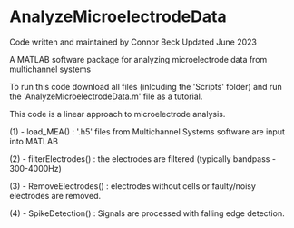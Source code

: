 # AnalyzeMicroelectrodeData
Code written and maintained by Connor Beck
    Updated June 2023
    
A MATLAB software package for analyzing microelectrode data from multichannel systems

To run this code download all files (inlcuding the 'Scripts' folder) and run the 'AnalyzeMicroelectrodeData.m' file as a tutorial.

This code is a linear approach to microelectrode analysis. 

  (1) - load_MEA()          : '.h5' files from Multichannel Systems software are input into MATLAB
  
  (2) - filterElectrodes()  : the electrodes are filtered (typically bandpass - 300-4000Hz)
  
  (3) - RemoveElectrodes()  : electrodes without cells or faulty/noisy electrodes are removed.
  
  (4) - SpikeDetection()    : Signals are processed with falling edge detection.

